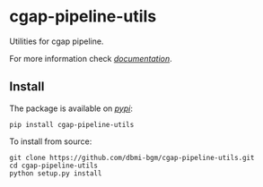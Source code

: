 # cgap-pipeline-utils

Utilities for cgap pipeline.

For more information check [*documentation*](https://cgap-pipeline-utils.readthedocs.io/en/latest/ "cgap-pipeline-utils documentation").

## Install

The package is available on [*pypi*](https://pypi.org/project/cgap-pipeline-utils "cgap-pipeline-utils pypi"):

    pip install cgap-pipeline-utils

To install from source:

    git clone https://github.com/dbmi-bgm/cgap-pipeline-utils.git
    cd cgap-pipeline-utils
    python setup.py install
